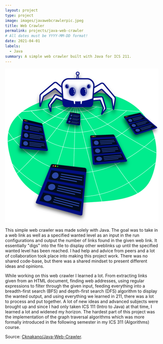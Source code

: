 ```yaml
---
layout: project
type: project
image: images/javawebcrawlerpic.jpeg
title: Web Crawler
permalink: projects/java-web-crawler
# All dates must be YYYY-MM-DD format!
date: 2021-04-01
labels:
  - Java
summary: A simple web crawler built with Java for ICS 211.
---
```


<img class="ui medium right floated rounded image" src="../images/webcrawler.png">

This simple web crawler was made solely with Java. The goal was to take in a web link as well as a specified wanted level as an input in the run configurations and output the number of links found in the given web link. It essentially "digs" into the file to display other weblinks up until the specified wanted level has been reached. I had help and advice from peers and a lot of collaboration took place into making this project work. There was no shared code-base, but there was a shared mindset to present different ideas and opinions.

While working on this web crawler I learned a lot. From extracting links given from an HTML document, finding web addresses, using regular expressions to filter through the given input, feeding everything into a breadth-first search (BFS) and depth-first search (DFS) algorithm to display the wanted output, and using everything we learned in 211, there was a lot to process and put together. A lot of new ideas and advanced subjects were brought up and since I had only taken ICS 111 (Intro to Java) at that time, I learned a lot and widened my horizon. The hardest part of this project was the implementation of the graph traversal algorithms which was more formally introduced in the following semester in my ICS 311 (Algorithms) course.
 
Source: <a href = "https://github.com/Cknakano/JavaWebCrawler"><i class="large github icon"></i>Cknakano/Java-Web-Crawler</a>.
